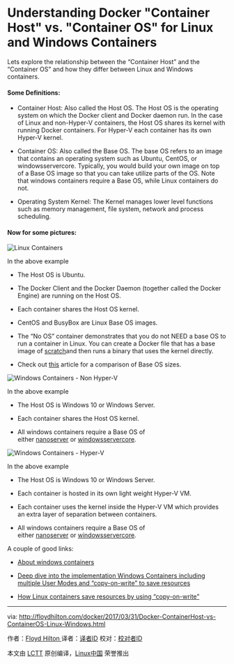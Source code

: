 # Understanding Docker "Container Host" vs. "Container OS" for Linux and Windows Containers



Lets explore the relationship between the “Container Host” and the “Container OS” and how they differ between Linux and Windows containers.

#### Some Definitions:

*   Container Host: Also called the Host OS. The Host OS is the operating system on which the Docker client and Docker daemon run. In the case of Linux and non-Hyper-V containers, the Host OS shares its kernel with running Docker containers. For Hyper-V each container has its own Hyper-V kernel.

*   Container OS: Also called the Base OS. The base OS refers to an image that contains an operating system such as Ubuntu, CentOS, or windowsservercore. Typically, you would build your own image on top of a Base OS image so that you can take utilize parts of the OS. Note that windows containers require a Base OS, while Linux containers do not.

*   Operating System Kernel: The Kernel manages lower level functions such as memory management, file system, network and process scheduling.

#### Now for some pictures:

![Linux Containers](http://floydhilton.com/images/2017/03/2017-03-31_14_50_13-Radom%20Learnings,%20Online%20Whiteboard%20for%20Visual%20Collaboration.png)

In the above example

*   The Host OS is Ubuntu.

*   The Docker Client and the Docker Daemon (together called the Docker Engine) are running on the Host OS.

*   Each container shares the Host OS kernel.

*   CentOS and BusyBox are Linux Base OS images.

*   The “No OS” container demonstrates that you do not NEED a base OS to run a container in Linux. You can create a Docker file that has a base image of [scratch][1]and then runs a binary that uses the kernel directly.

*   Check out [this][2] article for a comparison of Base OS sizes.

![Windows Containers - Non Hyper-V](http://floydhilton.com/images/2017/03/2017-03-31_15_04_03-Radom%20Learnings,%20Online%20Whiteboard%20for%20Visual%20Collaboration.png)

In the above example

*   The Host OS is Windows 10 or Windows Server.

*   Each container shares the Host OS kernel.

*   All windows containers require a Base OS of either [nanoserver][3] or [windowsservercore][4].

![Windows Containers - Hyper-V](http://floydhilton.com/images/2017/03/2017-03-31_15_41_31-Radom%20Learnings,%20Online%20Whiteboard%20for%20Visual%20Collaboration.png)

In the above example

*   The Host OS is Windows 10 or Windows Server.

*   Each container is hosted in its own light weight Hyper-V VM.

*   Each container uses the kernel inside the Hyper-V VM which provides an extra layer of separation between containers.

*   All windows containers require a Base OS of either [nanoserver][5] or [windowsservercore][6].

A couple of good links:

*   [About windows containers][7]

*   [Deep dive into the implementation Windows Containers including multiple User Modes and “copy-on-write” to save resources][8]

*   [How Linux containers save resources by using “copy-on-write”][9]

--------------------------------------------------------------------------------

via: http://floydhilton.com/docker/2017/03/31/Docker-ContainerHost-vs-ContainerOS-Linux-Windows.html

作者：[Floyd Hilton ][a]
译者：[译者ID](https://github.com/译者ID)
校对：[校对者ID](https://github.com/校对者ID)

本文由 [LCTT](https://github.com/LCTT/TranslateProject) 原创编译，[Linux中国](https://linux.cn/) 荣誉推出

[a]:http://floydhilton.com/about/
[1]:https://hub.docker.com/_/scratch/
[2]:https://www.brianchristner.io/docker-image-base-os-size-comparison/
[3]:https://hub.docker.com/r/microsoft/nanoserver/
[4]:https://hub.docker.com/r/microsoft/windowsservercore/
[5]:https://hub.docker.com/r/microsoft/nanoserver/
[6]:https://hub.docker.com/r/microsoft/windowsservercore/
[7]:https://docs.microsoft.com/en-us/virtualization/windowscontainers/about/
[8]:http://blog.xebia.com/deep-dive-into-windows-server-containers-and-docker-part-2-underlying-implementation-of-windows-server-containers/
[9]:https://docs.docker.com/engine/userguide/storagedriver/imagesandcontainers/#the-copy-on-write-strategy

